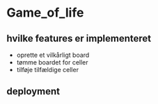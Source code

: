 # Game_of_life

## hvilke features er implementeret 
- oprette et vilkårligt board
- tømme boardet for celler 
- tilføje tilfældige celler

## deployment
